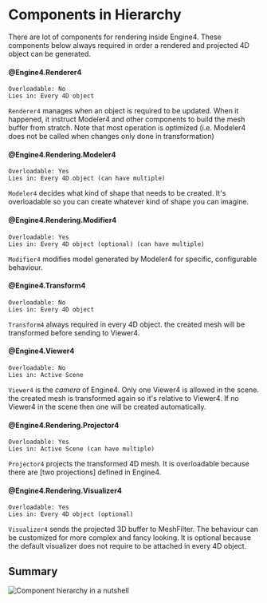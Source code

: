 
# Components in Hierarchy

There are lot of components for rendering inside Engine4. These components below always required in order a rendered and projected 4D object can be generated.

#### @Engine4.Renderer4

```none
Overloadable: No
Lies in: Every 4D object
```

`Renderer4` manages when an object is required to be updated. When it happened, it instruct Modeler4 and other components to build the mesh buffer from stratch. Note that most operation is optimized (i.e. Modeler4 does not be called when changes only done in transformation)

#### @Engine4.Rendering.Modeler4

```none
Overloadable: Yes
Lies in: Every 4D object (can have multiple)
```

`Modeler4` decides what kind of shape that needs to be created. It's overloadable so you can create whatever kind of shape you can imagine.

#### @Engine4.Rendering.Modifier4

```none
Overloadable: Yes
Lies in: Every 4D object (optional) (can have multiple)
```

`Modifier4` modifies model generated by Modeler4 for specific, configurable behaviour.

#### @Engine4.Transform4

```none
Overloadable: No
Lies in: Every 4D object
```

`Transform4` always required in every 4D object. the created mesh will be transformed before sending to Viewer4.

#### @Engine4.Viewer4

```none
Overloadable: No
Lies in: Active Scene
```

`Viewer4` is the *camera* of Engine4. Only one Viewer4 is allowed in the scene. the created mesh is transformed again so it's relative to Viewer4. If no Viewer4 in the scene then one will be created automatically.

#### @Engine4.Rendering.Projector4

```none
Overloadable: Yes
Lies in: Active Scene (can have multiple)
```

`Projector4` projects the transformed 4D mesh. It is overloadable because there are [two projections] defined in Engine4. 

#### @Engine4.Rendering.Visualizer4

```none
Overloadable: Yes
Lies in: Every 4D object (optional)
```

`Visualizer4` sends the projected 3D buffer to MeshFilter. The behaviour can be customized for more complex and fancy looking. It is optional because the default visualizer does not require to be attached in every 4D object.

## Summary

![Component hierarchy in a nutshell](/images/Component-Hierarchy.png)
